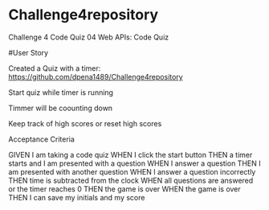 # Challenge4repository
Challenge 4 Code Quiz
04 Web APIs: Code Quiz

#User Story

Created a Quiz with a timer: https://github.com/dpena1489/Challenge4repository

Start quiz while timer is running

Timmer will be coounting down 
 
Keep track of high scores or reset high scores 

Acceptance Criteria

GIVEN I am taking a code quiz
WHEN I click the start button
THEN a timer starts and I am presented with a question
WHEN I answer a question
THEN I am presented with another question
WHEN I answer a question incorrectly
THEN time is subtracted from the clock
WHEN all questions are answered or the timer reaches 0
THEN the game is over
WHEN the game is over
THEN I can save my initials and my score
